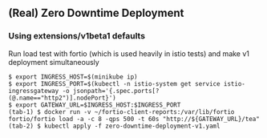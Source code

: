 ## (Real) Zero Downtime Deployment
### Using extensions/v1beta1 defaults
Run load test with fortio (which is used heavily in istio tests) and make v1 deployment simultaneously
```
$ export INGRESS_HOST=$(minikube ip)
$ export INGRESS_PORT=$(kubectl -n istio-system get service istio-ingressgateway -o jsonpath='{.spec.ports[?(@.name=="http2")].nodePort}')
$ export GATEWAY_URL=$INGRESS_HOST:$INGRESS_PORT
(tab-1) $ docker run -v ~/fortio-client-reports:/var/lib/fortio fortio/fortio load -a -c 8 -qps 500 -t 60s "http://${GATEWAY_URL}/tea"
(tab-2) $ kubectl apply -f zero-downtime-deployment-v1.yaml
```
